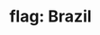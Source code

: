 ---
layout: flags
title: "flag: Brazil"
emoji: flag_brazil
permalink: 🇧🇷.html
image: assets/img/3moji/flag_brazil.png
---